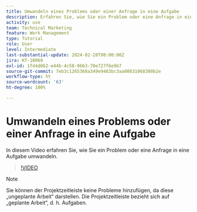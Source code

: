 ```yaml
---
title: Umwandeln eines Problems oder einer Anfrage in eine Aufgabe
description: Erfahren Sie, wie Sie ein Problem oder eine Anfrage in eine Aufgabe umwandeln.
activity: use
team: Technical Marketing
feature: Work Management
type: Tutorial
role: User
level: Intermediate
last-substantial-update: 2024-02-28T00:00:00Z
jira: KT-10069
exl-id: 1fd4d862-e44b-4c50-9663-70e727f6e9b7
source-git-commit: 7eb3c1265368a349e9483bc3aa00831068300b2e
workflow-type: ht
source-wordcount: '63'
ht-degree: 100%

---
```


# Umwandeln eines Problems oder einer Anfrage in eine Aufgabe

In diesem Video erfahren Sie, wie Sie ein Problem oder eine Anfrage in eine Aufgabe umwandeln.

>[!VIDEO](https://video.tv.adobe.com/v/3427605/?quality=12&learn=on)

>[!NOTE]
>
>Sie können der Projektzeitleiste keine Probleme hinzufügen, da diese „ungeplante Arbeit“ darstellen. Die Projektzeitleiste bezieht sich auf „geplante Arbeit“, d. h. Aufgaben.


